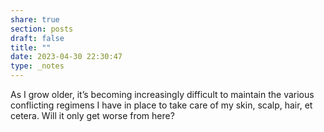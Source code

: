 ```yaml
---
share: true
section: posts
draft: false
title: ""
date: 2023-04-30 22:30:47
type: _notes
---
```


As I grow older, it’s becoming increasingly difficult to maintain the various conflicting regimens I have in place to take care of my skin, scalp, hair, et cetera. Will it only get worse from here?
